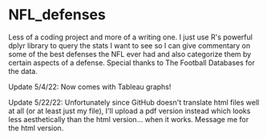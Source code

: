 # NFL_defenses
Less of a coding project and more of a writing one. I just use R's powerful dplyr library to query the stats I want to see so I can give commentary on some of the best defenses the NFL ever had and also categorize them by certain aspects of  a defense.  Special thanks to The Football Databases for the data.

Update 5/4/22: Now comes with Tableau graphs!

Update 5/22/22: Unfortunately since GitHub doesn't translate html files well at all (or at least just my file), I'll upload a pdf version instead which looks less aesthetically than the html version... when it works. Message me for the html version.
